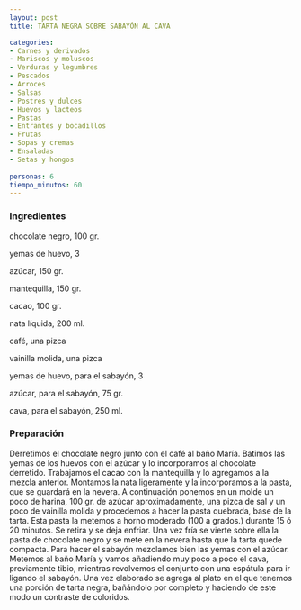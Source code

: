 ```yaml
---
layout: post
title: TARTA NEGRA SOBRE SABAYÓN AL CAVA

categories:
- Carnes y derivados
- Mariscos y moluscos
- Verduras y legumbres
- Pescados
- Arroces
- Salsas
- Postres y dulces
- Huevos y lacteos
- Pastas
- Entrantes y bocadillos
- Frutas
- Sopas y cremas
- Ensaladas
- Setas y hongos
 
personas: 6 
tiempo_minutos: 60 
---
```

<h3>Ingredientes</h3>
chocolate negro, 100 gr.

yemas de huevo, 3

azúcar, 150 gr.

mantequilla, 150 gr.

cacao, 100 gr.

nata líquida, 200 ml.

café, una pizca

vainilla molida, una pizca

yemas de huevo, para el sabayón, 3

azúcar, para el sabayón, 75 gr.

cava, para el sabayón, 250 ml.

<h3>Preparación</h3>
Derretimos el chocolate negro junto con el café al baño María. Batimos las yemas de los huevos con el azúcar y lo incorporamos al chocolate derretido. Trabajamos el cacao con la mantequilla y lo agregamos a la mezcla anterior. Montamos la nata ligeramente y la incorporamos a la pasta, que se guardará en la nevera. A continuación ponemos en un molde un poco de harina, 100 gr. de azúcar aproximadamente, una pizca de sal y un poco de vainilla molida y procedemos a hacer la pasta quebrada, base de la tarta. Esta pasta la metemos a horno moderado (100 a grados.) durante 15 ó 20 minutos. Se retira y se deja enfriar. Una vez fría se vierte sobre ella la pasta de chocolate negro y se mete en la nevera hasta que la tarta quede compacta. Para hacer el sabayón mezclamos bien las yemas con el azúcar. Metemos al baño María y vamos añadiendo muy poco a poco el cava, previamente tibio, mientras revolvemos el conjunto con una espátula para ir ligando el sabayón. Una vez elaborado se agrega al plato en el que tenemos una porción de tarta negra, bañándolo por completo y haciendo de este modo un contraste de coloridos.

